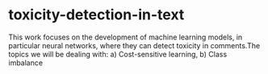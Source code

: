 # toxicity-detection-in-text
This work focuses on the development of machine learning models, in particular neural networks, where they can detect toxicity in comments.The topics we will be dealing with: a) Cost-sensitive learning, b)  Class imbalance 
